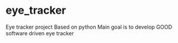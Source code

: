 # eye_tracker
Eye tracker project
Based on python
Main goal is to develop GOOD software driven eye tracker
